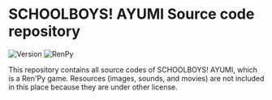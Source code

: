 # SCHOOLBOYS! AYUMI Source code repository

![Version](https://img.shields.io/badge/Version-2.3.0562.0-green.svg?style=flat-square)
![RenPy](https://img.shields.io/badge/RenPy-7.2.2.491-green.svg?style=flat-square)

This repository contains all source codes of SCHOOLBOYS! AYUMI, which is a Ren'Py game. Resources (images, sounds, and movies) are not included in this place because they are under other license.
